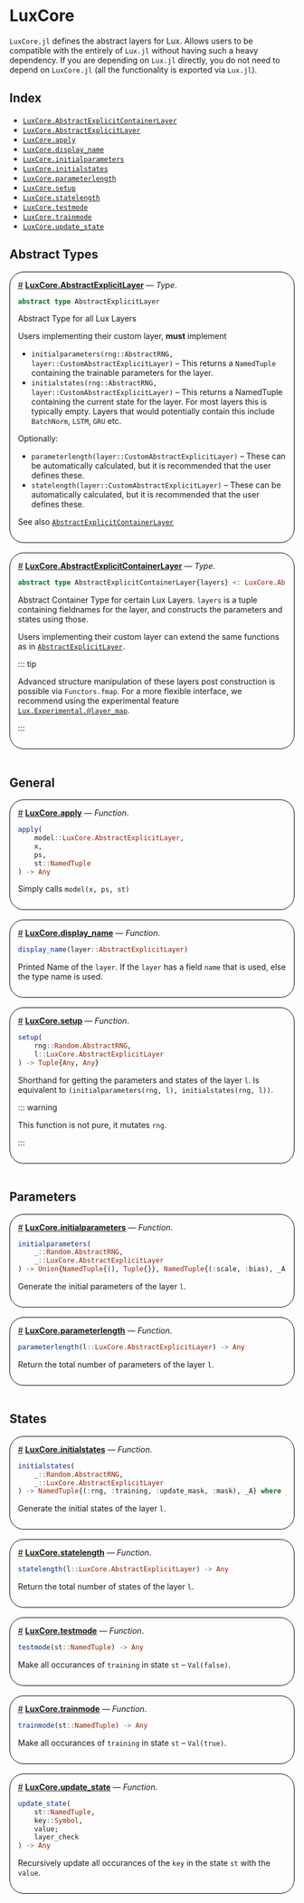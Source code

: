 


<a id='LuxCore'></a>

# LuxCore


`LuxCore.jl` defines the abstract layers for Lux. Allows users to be compatible with the entirely of `Lux.jl` without having such a heavy dependency. If you are depending on `Lux.jl` directly, you do not need to depend on `LuxCore.jl` (all the functionality is exported via `Lux.jl`).


<a id='Index'></a>

## Index

- [`LuxCore.AbstractExplicitContainerLayer`](#LuxCore.AbstractExplicitContainerLayer)
- [`LuxCore.AbstractExplicitLayer`](#LuxCore.AbstractExplicitLayer)
- [`LuxCore.apply`](#LuxCore.apply)
- [`LuxCore.display_name`](#LuxCore.display_name)
- [`LuxCore.initialparameters`](#LuxCore.initialparameters)
- [`LuxCore.initialstates`](#LuxCore.initialstates)
- [`LuxCore.parameterlength`](#LuxCore.parameterlength)
- [`LuxCore.setup`](#LuxCore.setup)
- [`LuxCore.statelength`](#LuxCore.statelength)
- [`LuxCore.testmode`](#LuxCore.testmode)
- [`LuxCore.trainmode`](#LuxCore.trainmode)
- [`LuxCore.update_state`](#LuxCore.update_state)


<a id='Abstract Types'></a>

## Abstract Types

<div style='border-width:1px; border-style:solid; border-color:black; padding: 1em; border-radius: 25px;'>
<a id='LuxCore.AbstractExplicitLayer' href='#LuxCore.AbstractExplicitLayer'>#</a>&nbsp;<b><u>LuxCore.AbstractExplicitLayer</u></b> &mdash; <i>Type</i>.



```julia
abstract type AbstractExplicitLayer
```

Abstract Type for all Lux Layers

Users implementing their custom layer, **must** implement

  * `initialparameters(rng::AbstractRNG, layer::CustomAbstractExplicitLayer)` – This returns a `NamedTuple` containing the trainable parameters for the layer.
  * `initialstates(rng::AbstractRNG, layer::CustomAbstractExplicitLayer)` – This returns a NamedTuple containing the current state for the layer. For most layers this is typically empty. Layers that would potentially contain this include `BatchNorm`, `LSTM`, `GRU` etc.

Optionally:

  * `parameterlength(layer::CustomAbstractExplicitLayer)` – These can be automatically calculated, but it is recommended that the user defines these.
  * `statelength(layer::CustomAbstractExplicitLayer)` – These can be automatically calculated, but it is recommended that the user defines these.

See also [`AbstractExplicitContainerLayer`](index#LuxCore.AbstractExplicitContainerLayer)

</div>
<br>
<div style='border-width:1px; border-style:solid; border-color:black; padding: 1em; border-radius: 25px;'>
<a id='LuxCore.AbstractExplicitContainerLayer' href='#LuxCore.AbstractExplicitContainerLayer'>#</a>&nbsp;<b><u>LuxCore.AbstractExplicitContainerLayer</u></b> &mdash; <i>Type</i>.



```julia
abstract type AbstractExplicitContainerLayer{layers} <: LuxCore.AbstractExplicitLayer
```

Abstract Container Type for certain Lux Layers. `layers` is a tuple containing fieldnames for the layer, and constructs the parameters and states using those.

Users implementing their custom layer can extend the same functions as in [`AbstractExplicitLayer`](index#LuxCore.AbstractExplicitLayer).

::: tip

Advanced structure manipulation of these layers post construction is possible via `Functors.fmap`. For a more flexible interface, we recommend using the experimental feature [`Lux.Experimental.@layer_map`](@ref).

:::

</div>
<br>

<a id='General'></a>

## General

<div style='border-width:1px; border-style:solid; border-color:black; padding: 1em; border-radius: 25px;'>
<a id='LuxCore.apply' href='#LuxCore.apply'>#</a>&nbsp;<b><u>LuxCore.apply</u></b> &mdash; <i>Function</i>.



```julia
apply(
    model::LuxCore.AbstractExplicitLayer,
    x,
    ps,
    st::NamedTuple
) -> Any

```

Simply calls `model(x, ps, st)`

</div>
<br>
<div style='border-width:1px; border-style:solid; border-color:black; padding: 1em; border-radius: 25px;'>
<a id='LuxCore.display_name' href='#LuxCore.display_name'>#</a>&nbsp;<b><u>LuxCore.display_name</u></b> &mdash; <i>Function</i>.



```julia
display_name(layer::AbstractExplicitLayer)
```

Printed Name of the `layer`. If the `layer` has a field `name` that is used, else the type name is used.

</div>
<br>
<div style='border-width:1px; border-style:solid; border-color:black; padding: 1em; border-radius: 25px;'>
<a id='LuxCore.setup' href='#LuxCore.setup'>#</a>&nbsp;<b><u>LuxCore.setup</u></b> &mdash; <i>Function</i>.



```julia
setup(
    rng::Random.AbstractRNG,
    l::LuxCore.AbstractExplicitLayer
) -> Tuple{Any, Any}

```

Shorthand for getting the parameters and states of the layer `l`. Is equivalent to `(initialparameters(rng, l), initialstates(rng, l))`.

::: warning

This function is not pure, it mutates `rng`.

:::

</div>
<br>

<a id='Parameters'></a>

## Parameters

<div style='border-width:1px; border-style:solid; border-color:black; padding: 1em; border-radius: 25px;'>
<a id='LuxCore.initialparameters' href='#LuxCore.initialparameters'>#</a>&nbsp;<b><u>LuxCore.initialparameters</u></b> &mdash; <i>Function</i>.



```julia
initialparameters(
    _::Random.AbstractRNG,
    _::LuxCore.AbstractExplicitLayer
) -> Union{NamedTuple{(), Tuple{}}, NamedTuple{(:scale, :bias), _A} where _A<:Tuple{Any, Any}}

```

Generate the initial parameters of the layer `l`.

</div>
<br>
<div style='border-width:1px; border-style:solid; border-color:black; padding: 1em; border-radius: 25px;'>
<a id='LuxCore.parameterlength' href='#LuxCore.parameterlength'>#</a>&nbsp;<b><u>LuxCore.parameterlength</u></b> &mdash; <i>Function</i>.



```julia
parameterlength(l::LuxCore.AbstractExplicitLayer) -> Any

```

Return the total number of parameters of the layer `l`.

</div>
<br>

<a id='States'></a>

## States

<div style='border-width:1px; border-style:solid; border-color:black; padding: 1em; border-radius: 25px;'>
<a id='LuxCore.initialstates' href='#LuxCore.initialstates'>#</a>&nbsp;<b><u>LuxCore.initialstates</u></b> &mdash; <i>Function</i>.



```julia
initialstates(
    _::Random.AbstractRNG,
    _::LuxCore.AbstractExplicitLayer
) -> NamedTuple{(:rng, :training, :update_mask, :mask), _A} where _A<:Tuple{Any, Val{true}, Val{true}, Nothing}

```

Generate the initial states of the layer `l`.

</div>
<br>
<div style='border-width:1px; border-style:solid; border-color:black; padding: 1em; border-radius: 25px;'>
<a id='LuxCore.statelength' href='#LuxCore.statelength'>#</a>&nbsp;<b><u>LuxCore.statelength</u></b> &mdash; <i>Function</i>.



```julia
statelength(l::LuxCore.AbstractExplicitLayer) -> Any

```

Return the total number of states of the layer `l`.

</div>
<br>
<div style='border-width:1px; border-style:solid; border-color:black; padding: 1em; border-radius: 25px;'>
<a id='LuxCore.testmode' href='#LuxCore.testmode'>#</a>&nbsp;<b><u>LuxCore.testmode</u></b> &mdash; <i>Function</i>.



```julia
testmode(st::NamedTuple) -> Any

```

Make all occurances of `training` in state `st` – `Val(false)`.

</div>
<br>
<div style='border-width:1px; border-style:solid; border-color:black; padding: 1em; border-radius: 25px;'>
<a id='LuxCore.trainmode' href='#LuxCore.trainmode'>#</a>&nbsp;<b><u>LuxCore.trainmode</u></b> &mdash; <i>Function</i>.



```julia
trainmode(st::NamedTuple) -> Any

```

Make all occurances of `training` in state `st` – `Val(true)`.

</div>
<br>
<div style='border-width:1px; border-style:solid; border-color:black; padding: 1em; border-radius: 25px;'>
<a id='LuxCore.update_state' href='#LuxCore.update_state'>#</a>&nbsp;<b><u>LuxCore.update_state</u></b> &mdash; <i>Function</i>.



```julia
update_state(
    st::NamedTuple,
    key::Symbol,
    value;
    layer_check
) -> Any

```

Recursively update all occurances of the `key` in the state `st` with the `value`.

</div>
<br>
